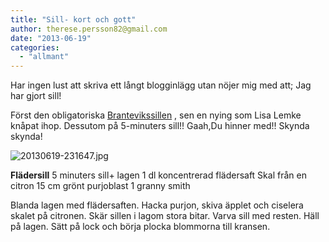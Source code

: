 ```yaml
---
title: "Sill- kort och gott"
author: therese.persson82@gmail.com
date: "2013-06-19"
categories: 
  - "allmant"
---
```


Har ingen lust att skriva ett långt blogginlägg utan nöjer mig med att; Jag har gjort sill!

Först den obligatoriska [Brantevikssillen](/posts/sill-i-dill/) , sen en nying som Lisa Lemke knåpat ihop. Dessutom på 5-minuters sill!! Gaah,Du hinner med!! Skynda skynda!  
  
![20130619-231647.jpg](/static/img/20130619-231647.jpg)

**Flädersill** 5 minuters sill+ lagen 1 dl koncentrerad flädersaft Skal från en citron 15 cm grönt purjoblast 1 granny smith

Blanda lagen med flädersaften. Hacka purjon, skiva äpplet och ciselera skalet på citronen. Skär sillen i lagom stora bitar. Varva sill med resten. Häll på lagen. Sätt på lock och börja plocka blommorna till kransen.
